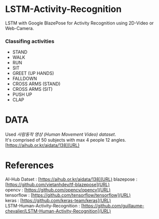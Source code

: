 # LSTM-Activity-Recognition
LSTM with Google BlazePose for Activity Recognition
using 2D-Video or Web-Camera.  
  
### Classifing activities
- STAND  
- WALK  
- RUN  
- SIT  
- GREET (UP HANDS)  
- FALLDOWN  
- CROSS ARMS (STAND)  
- CROSS ARMS (SIT)  
- PUSH UP  
- CLAP  

DATA
====================
Used *사람동작 영상 (Human Movement Video) dataset*.  
It's comprised of 50 subjects with max 4 people 12 angles.  
[https://aihub.or.kr/aidata/138](URL)
  
  
# References
AI-Hub Datset : [https://aihub.or.kr/aidata/138](URL)
blazepose : [https://github.com/vietanhdev/tf-blazepose](URL)  
opencv : [https://github.com/opencv/opencv](URL)  
tensorflow : [https://github.com/tensorflow/tensorflow](URL)  
keras : [https://github.com/keras-team/keras](URL)  
LSTM-Human-Activity-Recognition : [https://github.com/guillaume-chevalier/LSTM-Human-Activity-Recognition](URL)
